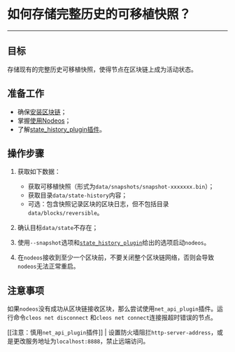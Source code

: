 # 如何存储完整历史的可移植快照？
---

## 目标

存储现有的完整历史可移植快照，使得节点在区块链上成为活动状态。


## 准备工作

* 确保[安装区块链](../../../00_install/index.md)；
* 掌握[使用Nodeos](../../02_usage/index.md)；
* 了解[state_history_plugin插件](../../03_plugins/state_history_plugin/index.md)。

## 操作步骤



1. 获取如下数据：
   * 获取可移植快照（形式为`data/snapshots/snapshot-xxxxxxx.bin`）；
   * 获取目录`data/state-history`内容；
   * 可选：包含快照记录区块的区块日志，但不包括目录`data/blocks/reversible`。

2. 确认目标`data/state`不存在；

3. 使用`--snapshot`选项和[`state_history_plugin`](#index.md)给出的选项启动`nodeos`。

4. 在`nodeos`接收到至少一个区块前，不要关闭整个区块链网络，否则会导致`nodeos`无法正常重启。

## 注意事项

如果`nodeos`没有成功从区块链接收区块，那么尝试使用`net_api_plugin`插件。运行命令`cleos net disconnect` 和`cleos net connect`连接报超时错误的节点。

[[注意：慎用`net_api_plugin`插件]]
| 设置防火墙阻拦`http-server-address`，或是更改服务地址为`localhost:8888`，禁止远端访问。